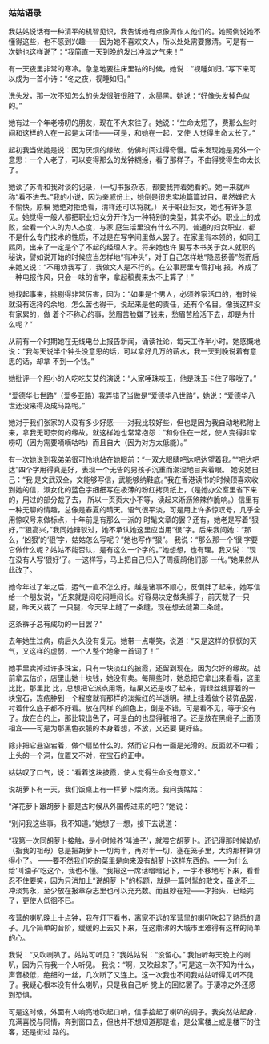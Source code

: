 ### 姑姑语录

我姑姑说话有一种清平的机智见识，我告诉她有点像周作人他们的。她照例说她不懂得这些，也不感到兴趣——因为她不喜欢文人，所以处处需要撇清。可是有一
次她也这样说了：“我简直一天到晚的发出冲淡之气来！”

有一天夜里非常的寒冷。急急地要往床里钻的时候，她说：“视睡如归。”写下来可以成为一首小诗：“冬之夜，视睡如归。”

洗头发，那一次不知怎么的头发很脏很脏了，水墨黑。她说：“好像头发掉色似的。”

她有过一个年老唠叨的朋友，现在不大来往了。她说：“生命太短了，费那么些时间和这样的人在一起是太可惜——可是，和她在一起，又使
人觉得生命太长了。”

起初我当做她是说：因为厌烦的缘故，仿佛时间过得奇慢。后来发现她是另外一个意思：一个人老了，可以变得那么的龙钟糊涂，看了那样子，不由得觉得生命太长了。

她读了苏青和我对谈的记录，（一切书报杂志，都要我押着她看的。她一来就声称“看不进去。”我的小说，因为亲戚份上，她倒是很忠实地篇篇过目，虽然嫌它大不愉快。原稿
她绝对拒绝看，清样还可以将就。）关于职业妇女，她也有许多意见。她觉得一般人都把职业妇女分开作为一种特别的类型，其实不必。职业上的成败，全看一个人的为人态度，与家
庭生活里没有什么不同。普通的妇女职业，都不是什么专门技术的性质，不过是在写字间里做人罢了。在家里有本领的，如同王熙凤，出来了一定是个了不起的经理人才。将来她也许
要写本书关于女人就职的秘诀，譬如说开始的时候应当怎样地“有冲头”，对于自己怎样地“隐恶扬善”然而后来她又说：“不用劝我写了，我做文人是不行的。在公事房里专管打电
报，养成了一种电报作风，只会一味的省字，拿起稿费来太不上算了！”

她找起事来，挑剔得非常厉害，因为：“如果是个男人，必须养家活口的，有时候就没有选择的余地，怎么苦也得干，说起来是他的责任，还有个名目。像我这样没有家累的，做
着个不称心的事，愁眉苦脸嫌了钱来，愁眉苦脸活下去，却是为什么呢？”

从前有一个时期她在无线电台上报告新闻，诵读社论，每天工作半小时。她感慨地说：“我每天说半个钟头没意思的话，可以拿好几万的薪水，我一天到晚说着有意思的话，却拿
不到一个钱。”

她批评一个胆小的人吃吃艾艾的演说：“人家唾珠咳玉，他是珠玉卡住了喉咙了。”

“爱德华七世路”（爱多亚路）我弄错了当做是“爱德华八世路”，她说：“爱德华八世还没来得及成马路呢。”

她对于我们张家的人没有多少好感——对我比较好些，但也是因为我自动地粘附上来，拿我无可奈何的缘故。就这样她也常常抱怨：“和你住在一起，使人变得非常唠叨（因为需要嘀嘀咕咕）而且自大（因为对方太低能）。”

有一次她说到我弟弟很可怜地站在她眼前：“一双大眼睛吧达吧达望着我。”“吧达吧达”四个字用得真是好，表现一个无告的男孩子沉重而潮湿地目夹着眼。
她说她自己：“我
是文武双全，文能够写信，武能够纳鞋底。”我在香港读书的时候顶喜欢收到她的信，淑女化的蓝色字细细写在极薄的粉红拷贝纸上，（是她办公室里省下来的，用过的部分裁了去，
所以一页页大小不等，读起来淅沥煞辣作脆响。）信里有一种无聊的情趣，总像是春夏的晴天。语气很平淡，可是用上许多惊叹号，几乎全用惊叹号来做标点，十年前是有那么一派的
时髦文章的罢？还有，她老是写着“狠好，”“狠高兴，”我同她辩驳过，她不承认她这里应当用“很”字。后来我问她：“那么，‘凶狠’的‘狠’字，姑姑怎么写呢？”她也写作“狠”。
我说：“那么那一个‘很’字要它做什么呢？姑姑不能否认，是有这么一个字的。”她想想，也有理。我又说：“现在没有人写‘狠好’了。一这样写，马上把自己归入了周瘦鹃他们那
一代。”她果然从此改了。

她今年过了年之后，运气一直不怎么好。越是诸事不顺心，反倒胖了起来，她写信给一个朋友说，“近来就是闷吃闷睡闷长。好容易决定做条裤子，前天裁了一只腿，昨天又裁了
一只腿，今天早上缝了一条缝，现在想去缝第二条缝。

这条裤子总有成功的一日罢？“

去年她生过病，病后久久没有复元。她带一点嘲笑，说道：“又是这样的恹恹的天气，又这样的虚弱，一个人整个地象一首词了！”

她手里卖掉过许多珠宝，只有一块淡红的披霞，还留到现在，因为欠好的缘故。战前拿去估价，店里出她十块钱，她没有卖。每隔些时，她总把它拿出来看看，这里比比，那里比
比，总想把它派点用场，结果又还是收了起来，青绿丝线穿着的一块宝石，冻疮肿到一个程度就有那样的淡紫红的半透明。襟上挂着做个装饰品罢，衬着什么底子都不好看。放在同样
的颜色上，倒是不错，可是看不见，等于没有了。放在白的上，那比较出色了，可是白的也显得脏相了。还是放在黑缎子上面顶相宜——可是为那黑色衣服的本身着想，不放，又还要
更好些。

除非把它悬空宕着，做个扇坠什么的。然而它只有一面是光滑的。反面就不中看；上头的一个洞，位置又不对，在宝石的正中。

姑姑叹了口气，说：“看着这块披霞，使人觉得生命没有意义。”

说胡萝卜有一天，我们饭桌上有一样萝卜煨肉汤。我问我姑姑：

“洋花萝卜跟胡萝卜都是古时候从外国传进来的吧？”她说：

“别问我这些事。我不知道。”她想了一想，接下去说道：

“我第一次同胡萝卜接触，是小时候养‘叫油子’，就喂它胡萝卜。还记得那时候奶奶（指我的祖母）总是把胡萝卜一切两半，再对半一切，塞在笼子里，大约那样算切得小了。
——要不然我们吃的菜里是向来没有胡萝卜这样东西的。——为什么给‘叫油子’吃这个，我也不懂。“我把这一席话暗暗记下，一字不移地写下来，看看忍不住要笑，因为只消加上“说胡萝
卜”的标题，就是一篇时髦的散文，虽说不上冲淡隽永，至少放在报章杂志里也可以充充数。而且妙在短——才抬头，已经完了，更使人低徊不已。

夜营的喇叭晚上十点钟，我在灯下看书，离家不远的军营里的喇叭吹起了熟悉的调子。几个简单的音阶，缓缓的上去又下来，在这鼎沸的大城市里难得有这样的简单的心。

我说：“又吹喇叭了。姑姑可听见？”我姑姑说：“没留心。”
我怕听每天晚上的喇叭，因为只有我一个人听见。
我说：“啊，又吹起来了。”可是这一次不知为什么，声音极低，绝细的一丝，几次断了又连上。这一次我也不问我姑姑听得见听不见了。我疑心根本没有什么喇叭，只是我自己听
觉上的回忆罢了。于凄凉之外还感到恐惧。

可是这时候，外面有人响亮地吹起口哨，信手拾起了喇叭的调子。我突然站起身，充满喜悦与同情，奔到窗口去，但也并不想知道那是谁，是公寓楼上或是楼下的住客，还是街过
路的。

